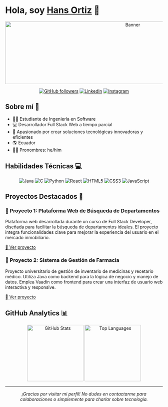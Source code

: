 # Hola, soy [Hans Ortiz](https://github.com/HansOr04) 👋

<div align="center">
  <img src="https://i.imgur.com/glJwGRg.png" alt="Banner" width="800" height="200">
</div>

<div align="center">
  
  [![GitHub followers](https://img.shields.io/github/followers/HansOr04?style=for-the-badge&logo=github)](https://github.com/HansOr04)
  [![LinkedIn](https://img.shields.io/badge/LinkedIn-hans--ortiz-blue?style=for-the-badge&logo=linkedin)](https://www.linkedin.com/in/hans-ortiz)
  [![Instagram](https://img.shields.io/badge/Instagram-hans__ortiz__-E4405F?style=for-the-badge&logo=instagram)](https://www.instagram.com/hans_ortiz_)

</div>

## Sobre mí 🚀

- 👨‍🎓 Estudiante de Ingeniería en Software
- 💻 Desarrollador Full Stack Web a tiempo parcial
- 🌟 Apasionado por crear soluciones tecnológicas innovadoras y eficientes
- 🌎 Ecuador
- 🧑‍💻 Pronombres: he/him

## Habilidades Técnicas 💻

<div align="center">

  ![Java](https://img.shields.io/badge/Java-007396?style=for-the-badge&logo=java&logoColor=white)
  ![C](https://img.shields.io/badge/C-00599C?style=for-the-badge&logo=c&logoColor=white)
  ![Python](https://img.shields.io/badge/Python-3776AB?style=for-the-badge&logo=python&logoColor=white)
  ![React](https://img.shields.io/badge/React-20232A?style=for-the-badge&logo=react&logoColor=61DAFB)
  ![HTML5](https://img.shields.io/badge/HTML5-E34F26?style=for-the-badge&logo=html5&logoColor=white)
  ![CSS3](https://img.shields.io/badge/CSS3-1572B6?style=for-the-badge&logo=css3&logoColor=white)
  ![JavaScript](https://img.shields.io/badge/JavaScript-F7DF1E?style=for-the-badge&logo=javascript&logoColor=black)

</div>

## Proyectos Destacados 🌟

### 🏢 Proyecto 1: Plataforma Web de Búsqueda de Departamentos

Plataforma web desarrollada durante un curso de Full Stack Developer, diseñada para facilitar la búsqueda de departamentos ideales. El proyecto integra funcionalidades clave para mejorar la experiencia del usuario en el mercado inmobiliario.

[🔗 Ver proyecto](https://proyecto-department.vercel.app)

### 💊 Proyecto 2: Sistema de Gestión de Farmacia

Proyecto universitario de gestión de inventario de medicinas y recetario médico. Utiliza Java como backend para la lógica de negocio y manejo de datos. Emplea Vaadin como frontend para crear una interfaz de usuario web interactiva y responsive.

[🔗 Ver proyecto](https://github.com/HansOr04/ProyectoJavaFarmacia.git)

## GitHub Analytics 📊

<div align="center">
  <img height="180em" src="https://github-readme-stats.vercel.app/api?username=HansOr04&show_icons=true&theme=radical" alt="GitHub Stats" />
  <img height="180em" src="https://github-readme-stats.vercel.app/api/top-langs/?username=HansOr04&layout=compact&theme=radical" alt="Top Languages" />
</div>

---

<div align="center">
  <i>¡Gracias por visitar mi perfil! No dudes en contactarme para colaboraciones o simplemente para charlar sobre tecnología.</i>
</div>
